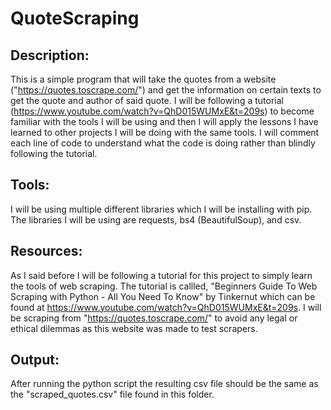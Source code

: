 # QuoteScraping

## Description:

This is a simple program that will take the quotes from a website ("https://quotes.toscrape.com/") and get the information on certain texts to get the quote and author of said quote. I will be following a tutorial (https://www.youtube.com/watch?v=QhD015WUMxE&t=209s) to become familiar with the tools I will be using and then I will apply the lessons I have learned to other projects I will be doing with the same tools. I will comment each line of code to understand what the code is doing rather than blindly following the tutorial.

## Tools:

I will be using multiple different libraries which I will be installing with pip. The libraries I will be using are requests, bs4 (BeautifulSoup), and csv.

## Resources:

As I said before I will be following a tutorial for this project to simply learn the tools of web scraping. The tutorial is callled, "Beginners Guide To Web Scraping with Python - All You Need To Know" by Tinkernut which can be found at https://www.youtube.com/watch?v=QhD015WUMxE&t=209s. I will be scraping from "https://quotes.toscrape.com/" to avoid any legal or ethical dilemmas as this website was made to test scrapers.

## Output:

After running the python script the resulting csv file should be the same as the "scraped_quotes.csv" file found in this folder.